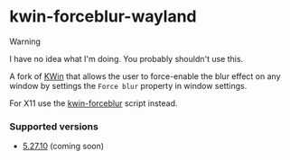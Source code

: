 # kwin-forceblur-wayland
> [!WARNING]  
> I have no idea what I'm doing. You probably shouldn't use this.

A fork of [KWin](https://invent.kde.org/plasma/kwin) that allows the user to force-enable the blur effect on any window by settings the ``Force blur`` property in window settings.

For X11 use the [kwin-forceblur](https://github.com/esjeon/kwin-forceblur) script instead.

### Supported versions
- [5.27.10](https://github.com/taj-ny/kwin-forceblur-wayland/tree/v5.27.10) (coming soon)
